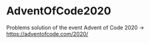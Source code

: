 # AdventOfCode2020

Problems solution of the event Advent of Code 2020 -> https://adventofcode.com/2020/ 
